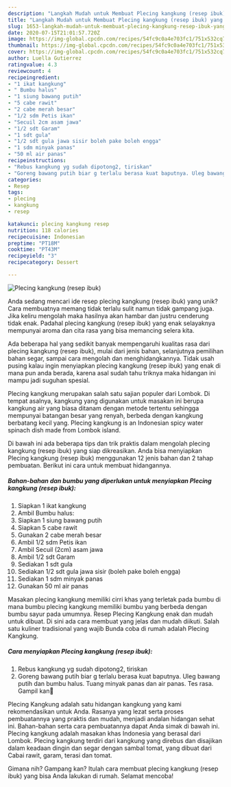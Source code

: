 ```yaml
---
description: "Langkah Mudah untuk Membuat Plecing kangkung (resep ibuk) yang Menggugah Selera"
title: "Langkah Mudah untuk Membuat Plecing kangkung (resep ibuk) yang Menggugah Selera"
slug: 1653-langkah-mudah-untuk-membuat-plecing-kangkung-resep-ibuk-yang-menggugah-selera
date: 2020-07-15T21:01:57.720Z
image: https://img-global.cpcdn.com/recipes/54fc9c0a4e703fc1/751x532cq70/plecing-kangkung-resep-ibuk-foto-resep-utama.jpg
thumbnail: https://img-global.cpcdn.com/recipes/54fc9c0a4e703fc1/751x532cq70/plecing-kangkung-resep-ibuk-foto-resep-utama.jpg
cover: https://img-global.cpcdn.com/recipes/54fc9c0a4e703fc1/751x532cq70/plecing-kangkung-resep-ibuk-foto-resep-utama.jpg
author: Luella Gutierrez
ratingvalue: 4.3
reviewcount: 4
recipeingredient:
- "1 ikat kangkung"
- " Bumbu halus"
- "1 siung bawang putih"
- "5 cabe rawit"
- "2 cabe merah besar"
- "1/2 sdm Petis ikan"
- "Secuil 2cm asam jawa"
- "1/2 sdt Garam"
- "1 sdt gula"
- "1/2 sdt gula jawa sisir boleh pake boleh engga"
- "1 sdm minyak panas"
- "50 ml air panas"
recipeinstructions:
- "Rebus kangkung yg sudah dipotong2, tiriskan"
- "Goreng bawang putih biar g terlalu berasa kuat baputnya. Uleg bawang putih dan bumbu halus. Tuang minyak panas dan air panas. Tes rasa. Gampil kan🤗"
categories:
- Resep
tags:
- plecing
- kangkung
- resep

katakunci: plecing kangkung resep 
nutrition: 118 calories
recipecuisine: Indonesian
preptime: "PT18M"
cooktime: "PT43M"
recipeyield: "3"
recipecategory: Dessert

---
```



![Plecing kangkung (resep ibuk)](https://img-global.cpcdn.com/recipes/54fc9c0a4e703fc1/751x532cq70/plecing-kangkung-resep-ibuk-foto-resep-utama.jpg)

Anda sedang mencari ide resep plecing kangkung (resep ibuk) yang unik? Cara membuatnya memang tidak terlalu sulit namun tidak gampang juga. Jika keliru mengolah maka hasilnya akan hambar dan justru cenderung tidak enak. Padahal plecing kangkung (resep ibuk) yang enak selayaknya mempunyai aroma dan cita rasa yang bisa memancing selera kita.

Ada beberapa hal yang sedikit banyak mempengaruhi kualitas rasa dari plecing kangkung (resep ibuk), mulai dari jenis bahan, selanjutnya pemilihan bahan segar, sampai cara mengolah dan menghidangkannya. Tidak usah pusing kalau ingin menyiapkan plecing kangkung (resep ibuk) yang enak di mana pun anda berada, karena asal sudah tahu triknya maka hidangan ini mampu jadi suguhan spesial.

Plecing kangkung merupakan salah satu sajian populer dari Lombok. Di tempat asalnya, kangkung yang digunakan untuk masakan ini berupa kangkung air yang biasa ditanam dengan metode tertentu sehingga mempunyai batangan besar yang renyah, berbeda dengan kangkung berbatang kecil yang. Plecing kangkung is an Indonesian spicy water spinach dish made from Lombok island.


Di bawah ini ada beberapa tips dan trik praktis dalam mengolah plecing kangkung (resep ibuk) yang siap dikreasikan. Anda bisa menyiapkan Plecing kangkung (resep ibuk) menggunakan 12 jenis bahan dan 2 tahap pembuatan. Berikut ini cara untuk membuat hidangannya.

<!--inarticleads1-->

##### Bahan-bahan dan bumbu yang diperlukan untuk menyiapkan Plecing kangkung (resep ibuk):

1. Siapkan 1 ikat kangkung
1. Ambil  Bumbu halus:
1. Siapkan 1 siung bawang putih
1. Siapkan 5 cabe rawit
1. Gunakan 2 cabe merah besar
1. Ambil 1/2 sdm Petis ikan
1. Ambil Secuil (2cm) asam jawa
1. Ambil 1/2 sdt Garam
1. Sediakan 1 sdt gula
1. Sediakan 1/2 sdt gula jawa sisir (boleh pake boleh engga)
1. Sediakan 1 sdm minyak panas
1. Gunakan 50 ml air panas


Masakan plecing kangkung memiliki cirri khas yang terletak pada bumbu di mana bumbu plecing kangkung memiliki bumbu yang berbeda dengan bumbu sayur pada umumnya. Resep Plecing Kangkung enak dan mudah untuk dibuat. Di sini ada cara membuat yang jelas dan mudah diikuti. Salah satu kuliner tradisional yang wajib Bunda coba di rumah adalah Plecing Kangkung. 

<!--inarticleads2-->

##### Cara menyiapkan Plecing kangkung (resep ibuk):

1. Rebus kangkung yg sudah dipotong2, tiriskan
1. Goreng bawang putih biar g terlalu berasa kuat baputnya. Uleg bawang putih dan bumbu halus. Tuang minyak panas dan air panas. Tes rasa. Gampil kan🤗


Plecing Kangkung adalah satu hidangan kangkung yang kami rekomendasikan untuk Anda. Rasanya yang lezat serta proses pembuatannya yang praktis dan mudah, menjadi andalan hidangan sehat ini. Bahan-bahan serta cara pembuatannya dapat Anda simak di bawah ini. Plecing kangkung adalah masakan khas Indonesia yang berasal dari Lombok. Plecing kangkung terdiri dari kangkung yang direbus dan disajikan dalam keadaan dingin dan segar dengan sambal tomat, yang dibuat dari Cabai rawit, garam, terasi dan tomat. 

Gimana nih? Gampang kan? Itulah cara membuat plecing kangkung (resep ibuk) yang bisa Anda lakukan di rumah. Selamat mencoba!
